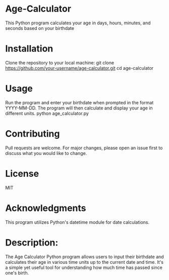 # Age-Calculator
This Python program calculates your age in days, hours, minutes, and seconds based on your birthdate

# Installation
Clone the repository to your local machine:
git clone https://github.com/your-username/age-calculator.git
cd age-calculator
# Usage
Run the program and enter your birthdate when prompted in the format YYYY-MM-DD. The program will then calculate and display your age in different units.
python age_calculator.py
# Contributing
Pull requests are welcome. For major changes, please open an issue first to discuss what you would like to change.
# License
MIT
# Acknowledgments
This program utilizes Python's datetime module for date calculations.

# Description:
The Age Calculator Python program allows users to input their birthdate and calculates their age in various time units up to the current date and time. It's a simple yet useful tool for understanding how much time has passed since one's birth.
